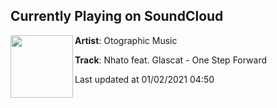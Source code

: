 ## Currently Playing on SoundCloud

[<img align="left" width="100" src="https://i1.sndcdn.com/artworks-Iu6fmS5ZPBVOUmrq-nHYczg-t50x50.jpg">](https://soundcloud.com/otographicmusic/nhato-feat-glascat-one-step-forward)

**Artist**: Otographic Music 

**Track**: Nhato feat. Glascat - One Step Forward

Last updated at 01/02/2021 04:50
